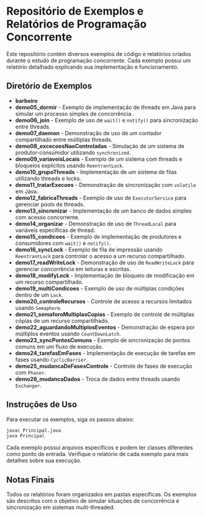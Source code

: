 # Repositório de Exemplos e Relatórios de Programação Concorrente

Este repositório contém diversos exemplos de código e relatórios criados durante o estudo de programação concorrente. Cada exemplo possui um relatório detalhado explicando sua implementação e funcionamento.

## Diretório de Exemplos

- **barbeiro**
- **demo05\_dormir** - Exemplo de implementação de threads em Java para simular um processo simples de concorrência.
- **demo06\_join** - Exemplo de uso de `wait()` e `notify()` para sincronização entre threads.
- **demo07\_daemon** - Demonstração de uso de um contador compartilhado entre múltiplas threads.
- **demo08\_excecoesNaoControladas** - Simulação de um sistema de produtor-consumidor utilizando `synchronized`.
- **demo09\_variaveisLocais** - Exemplo de um sistema com threads e bloqueios explícitos usando `ReentrantLock`.
- **demo10\_grupoThreads** - Implementação de um sistema de filas utilizando threads e locks.
- **demo11\_tratarExecoes** - Demonstração de sincronização com `volatile` em Java.
- **demo12\_fabricaThreads** - Exemplo de uso de `ExecutorService` para gerenciar pools de threads.
- **demo13\_sincronizar** - Implementação de um banco de dados simples com acesso concorrente.
- **demo14\_organizar** - Demonstração de uso de `ThreadLocal` para variáveis específicas de thread.
- **demo15\_condicoes** - Exemplo de implementação de produtores e consumidores com `wait()` e `notify()`.
- **demo16\_syncLock** - Exemplo de fila de impressão usando `ReentrantLock` para controlar o acesso a um recurso compartilhado.
- **demo17\_readWriteLock** - Demonstração de uso de `ReadWriteLock` para gerenciar concorrência em leituras e escritas.
- **demo18\_modifyLock** - Implementação de bloqueio de modificação em um recurso compartilhado.
- **demo19\_multiCondicoes** - Exemplo de uso de múltiplas condições dentro de um `Lock`.
- **demo20\_controleRecursos** - Controle de acesso a recursos limitados usando `Semaphore`.
- **demo21\_semaforoMultiplasCopias** - Exemplo de controle de múltiplas cópias de um recurso compartilhado.
- **demo22\_aguardandoMultiplosEventos** - Demonstração de espera por múltiplos eventos usando `CountDownLatch`.
- **demo23\_syncPontosComuns** - Exemplo de sincronização de pontos comuns em um fluxo de execução.
- **demo24\_tarefasEmFases** - Implementação de execução de tarefas em fases usando `CyclicBarrier`.
- **demo25\_mudancaDeFasesControle** - Controle de fases de execução com `Phaser`.
- **demo26\_mudancaDados** - Troca de dados entre threads usando `Exchanger`.

## Instruções de Uso

Para executar os exemplos, siga os passos abaixo:

```sh
javac Principal.java
java Principal
```

Cada exemplo possui arquivos específicos e podem ter classes diferentes como ponto de entrada. Verifique o relatório de cada exemplo para mais detalhes sobre sua execução.

## Notas Finais

Todos os relatórios foram organizados em pastas específicas. Os exemplos são descritos com o objetivo de simular situações de concorrência e sincronização em sistemas multi-threaded.
